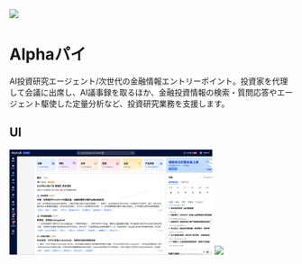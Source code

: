 <img src="./assets/favicon.png" width="64" height="auto" /> 

# Alphaパイ

AI投資研究エージェント/次世代の金融情報エントリーポイント。投資家を代理して会議に出席し、AI議事録を取るほか、金融投資情報の検索・質問応答やエージェント駆使した定量分析など、投資研究業務を支援します。

## UI

<img src="./assets/Alpha派-0.png" width="360" height="auto" />

<img src="./assets/Alpha派-1.png.jpg" width="360" height="auto" />
